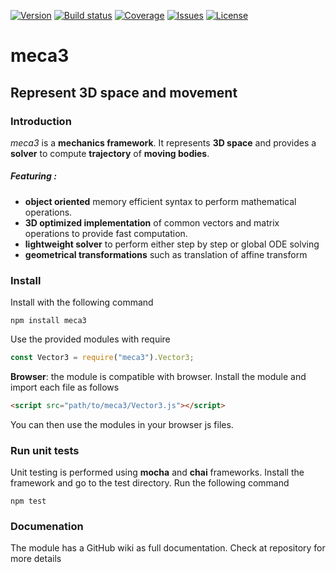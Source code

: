 [![Version](https://img.shields.io/npm/v/meca3.svg?style=flat-square)](https://www.npmjs.com/package/meca3)
[![Build status](https://img.shields.io/travis/samiBendou/meca3.svg?style=flat-square)](https://travis-ci.org/samiBendou/meca3)
[![Coverage](https://img.shields.io/coveralls/github/samiBendou/meca3.svg?style=flat-square)](https://coveralls.io/github/samiBendou/meca3)
[![Issues](https://img.shields.io/github/issues-raw/samiBendou/meca3.svg?style=flat-square)](https://github.com/samiBendou/meca3/issues)
[![License](https://img.shields.io/npm/l/meca3.svg?style=flat-square)](https://www.npmjs.com/package/meca3)

# meca3

## Represent 3D space and movement

### Introduction
_meca3_ is a **mechanics framework**. It represents **3D space** and provides a **solver**
to compute **trajectory** of **moving bodies**.

##### Featuring :
- **object oriented** memory efficient syntax to perform mathematical operations.
- **3D optimized implementation** of common vectors and matrix operations to provide fast computation.
- **lightweight solver** to perform either step by step or global ODE solving
- **geometrical transformations** such as translation of affine transform

### Install

Install with the following command
```
npm install meca3
```

Use the provided modules with require
```js
const Vector3 = require("meca3").Vector3;
```

**Browser**: the module is compatible with browser. Install the module and import each file as follows
```html
<script src="path/to/meca3/Vector3.js"></script>
```
You can then use the modules in your browser js files.

### Run unit tests
Unit testing is performed using **mocha** and **chai** frameworks. 
Install the framework and go to the test directory. Run the following command

```
npm test
``` 

### Documenation
The module has a GitHub wiki as full documentation. Check at repository for more details
